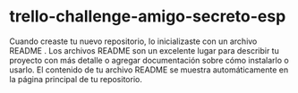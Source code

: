 # trello-challenge-amigo-secreto-esp
Cuando creaste tu nuevo repositorio, lo inicializaste con un archivo README . Los archivos README son un excelente lugar para describir tu proyecto con más detalle o agregar documentación sobre cómo instalarlo o usarlo. El contenido de tu archivo README se muestra automáticamente en la página principal de tu repositorio.
